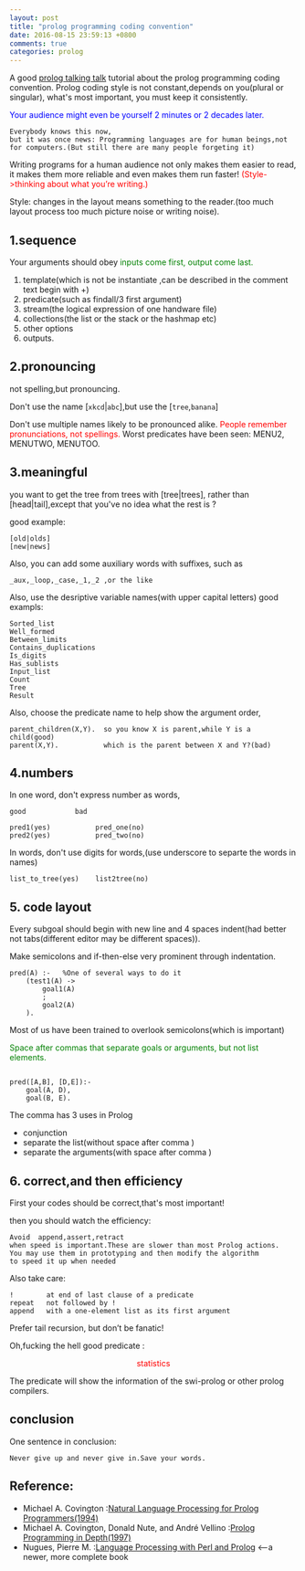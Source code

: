 ```yaml
---
layout: post
title: "prolog programming coding convention"
date: 2016-08-15 23:59:13 +0800
comments: true
categories: prolog
---
```


A good [prolog talking talk][1] tutorial  about the prolog programming coding convention. Prolog coding style is not constant,depends on you(plural or singular),
what's most important, you must keep it consistently.

<font color="blue">Your audience might even be yourself 2 minutes or 2 decades later.</font>

    Everybody knows this now,
    but it was once news: Programming languages are for human beings,not for computers.(But still there are many people forgeting it)

Writing programs for a human audience not only
makes them easier to read,
it makes them more reliable and even makes them run faster!
<font color="red">(Style->thinking about what you’re writing.)</font>

Style: changes in the layout means something to the reader.(too much layout process too much picture noise or writing noise).
<!--more-->
## 1.sequence

Your arguments should obey <font color="green">inputs come first, output come last.</font>

1. template(which is not be instantiate ,can be described in the comment text begin with +)
2. predicate(such as findall/3 first argument)
3. stream(the logical expression of one handware file)
4. collections(the list or the stack or the hashmap etc)
5. other options
6. outputs.

## 2.pronouncing

not spelling,but pronouncing.

Don't use the name [`xkcd`|`abc`],but use the [`tree`,`banana`]

Don't use multiple names likely to be pronounced alike.
<font color="red">People remember pronunciations, not spellings.</font>
Worst predicates have been seen: 
MENU2, MENUTWO, MENUTOO.


## 3.meaningful

you want to get the tree from trees with [tree|trees], rather than [head|tail],except that you've 
no idea what the rest is ?

good example:
```
[old|olds]
[new|news]
```


Also, you can add some auxiliary words with suffixes, such as 
```
_aux,_loop,_case,_1,_2 ,or the like
```

Also, use the desriptive variable names(with upper capital letters)
good exampls:

```
Sorted_list
Well_formed
Between_limits
Contains_duplications
Is_digits
Has_sublists
Input_list
Count
Tree
Result
```

Also, choose the predicate name to help show the argument order,

```
parent_children(X,Y).  so you know X is parent,while Y is a child(good)
parent(X,Y).           which is the parent between X and Y?(bad)
```



## 4.numbers

In one word, don't express number as words,

```
good            bad

pred1(yes)           pred_one(no)
pred2(yes)           pred_two(no)
```

In words, don't use digits for words,(use underscore to separte the words in names)

```
list_to_tree(yes)    list2tree(no)
```

## 5. code layout

Every subgoal should begin with new line and 4 spaces indent(had better not tabs(different editor may be different spaces)).


Make semicolons and if-then-else very prominent through indentation.

```
pred(A) :-   %One of several ways to do it
    (test1(A) ->
        goal1(A)
        ;
        goal2(A)
    ).
```
Most of us have been trained to overlook semicolons(which is important)

<font color="green">Space after commas that separate goals or arguments, but not list elements.</font>

```

pred([A,B], [D,E]):-
    goal(A, D),
    goal(B, E).

```

The comma has 3 uses in Prolog

+ conjunction
+ separate the list(without space after comma )
+ separate the arguments(with space after comma )

## 6. correct,and then efficiency

First your codes should be correct,that's most important!

then you should watch the efficiency:

```
Avoid  append,assert,retract
when speed is important.These are slower than most Prolog actions.
You may use them in prototyping and then modify the algorithm
to speed it up when needed
```

Also take care:
```
!        at end of last clause of a predicate
repeat   not followed by !
append   with a one-element list as its first argument
```

Prefer tail recursion, but don’t be fanatic!

Oh,fucking the hell good predicate : 
<div align="center"><font color="red">statistics</font></div>

The predicate will show the information of the swi-prolog or other prolog compilers.
## conclusion
One sentence in conclusion:

```
Never give up and never give in.Save your words.

```

## Reference:

+ Michael A. Covington :[Natural Language Processing for Prolog Programmers(1994)][2]
+ Michael A. Covington, Donald Nute, and André Vellino :[Prolog Programming in Depth(1997)][3]
+ Nugues, Pierre M. :[Language Processing with Perl and Prolog][4] <--a newer, more complete book 

[1]:http://www.covingtoninnovations.com/mc/PLCodingTalk.pdf 
[2]:http://www.covingtoninnovations.com/books/NLPPP.pdf 
[3]:http://www.covingtoninnovations.com/books/PPID.pdf 
[4]:http://www.springer.com/cn/book/9783642414633 

